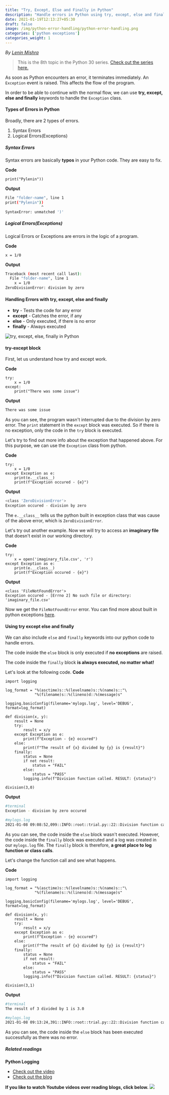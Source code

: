 ```yaml
---
title: "Try, Except, Else and Finally in Python"
description: "Handle errors in Python using try, except, else and finally"
date: 2021-01-19T12:13:27+05:30
draft: false
image: /img/python-error-handling/python-error-handling.png
categories: ['python exceptions']
categories_weight: 1
---
```

<div class="sharethis-inline-follow-buttons"></div>

*By [Lenin Mishra](https://www.pylenin.com/authors/#lenin-mishra)*

> This is the 8th topic in the Python 30 series. [Check out the series here.](https://youtu.be/siXcty5yLf0)

As soon as Python encounters an error, it terminates immediately. An `Exception` event is raised. This affects the flow of the program.

In order to be able to continue with the normal flow, we can use **try, except, else and finally** keywords to handle the `Exception` class.

#### Types of Errors in Python

Broadly, there are 2 types of errors.

1. Syntax Errors
2. Logical Errors(Exceptions)

##### Syntax Errors

Syntax errors are basically **typos** in your Python code. They are easy to fix.

**Code**
```python3
print("Pylenin"))
```

**Output**
```bash
File "folder-name", line 1
print("Pylenin"))
                ^
SyntaxError: unmatched ')'
```

##### Logical Errors(Exceptions)

Logical Errors or Exceptions are errors in the logic of a program.

**Code**

```python3
x = 1/0
```

**Output**

```bash
Traceback (most recent call last):
  File "folder-name", line 1
    x = 1/0
ZeroDivisionError: division by zero
```

#### Handling Errors with try, except, else and finally

* **try** - Tests the code for any error
* **except** - Catches the error, if any
* **else** - Only executed, if there is no error
* **finally** - Always executed

![try, except, else, finally in Python](/img/python-error-handling/try-except-else-finally-python.png)

#### try-except block

First, let us understand how try and except work.

**Code**

```python3
try:
    x = 1/0
except:
    print("There was some issue")
```

**Output**

```bash
There was some issue
```

As you can see, the program wasn't interrupted due to the division by zero error. The `print` statement in the `except` block was executed. So if there is no exception, only the code in the `try` block is executed.

Let's try to find out more info about the exception that happened above. For this purpose, we can use the `Exception` class from python.

**Code**

```python3
try:
    x = 1/0
except Exception as e:
    print(e.__class__)
    print(f"Exception occured - {e}")
```

**Output**

```bash
<class 'ZeroDivisionError'>
Exception occured - division by zero
```

The `e.__class__` tells us the python built in exception class that was cause of the above error, which is `ZeroDivisionError`.

Let's try out another example. Now we will try to access an **imaginary file** that doesn't exist in our working directory.

**Code**

```python3
try:
    x = open('imaginary_file.csv', 'r')
except Exception as e:
    print(e.__class__)
    print(f"Exception occured - {e}")
``` 

**Output**

```python3
<class 'FileNotFoundError'>
Exception occured - [Errno 2] No such file or directory: 'imaginary_file.csv'
```

Now we get the `FileNotFoundError` error. You can find more about built in python exceptions [here](https://docs.python.org/3/library/exceptions.html).

#### Using try except else and finally

We can also include `else` and `finally` keywords into our python code to handle errors.

The code inside the `else` block is only executed if **no exceptions** are raised.

The code inside the `finally` block **is always executed, no matter what!**

Let's look at the following code.
**Code**

```python3
import logging

log_format = "%(asctime)s::%(levelname)s::%(name)s::"\
             "%(filename)s::%(lineno)d::%(message)s"

logging.basicConfig(filename='mylogs.log', level='DEBUG', format=log_format)

def division(x, y):
    result = None
    try:
        result = x/y
    except Exception as e:
        print(f"Exception - {e} occured")
    else:
        print(f"The result of {x} divided by {y} is {result}")
    finally:
        status = None
        if not result:
            status = "FAIL"
        else:
            status = "PASS"
        logging.info(f"Division function called. RESULT: {status}")

division(3,0)
```

**Output**

```bash
#terminal
Exception - division by zero occured

#mylogs.log
2021-01-08 09:08:52,099::INFO::root::trial.py::22::Division function called. RESULT: FAIL
```

As you can see, the code inside the `else` block wasn't executed. However, the code inside the `finally` block was executed and a log was created in our `mylogs.log` file.
The `finally` block is therefore, **a great place to log function or class calls**.

Let's change the function call and see what happens.

**Code**

```python3
import logging

log_format = "%(asctime)s::%(levelname)s::%(name)s::"\
             "%(filename)s::%(lineno)d::%(message)s"

logging.basicConfig(filename='mylogs.log', level='DEBUG', format=log_format)

def division(x, y):
    result = None
    try:
        result = x/y
    except Exception as e:
        print(f"Exception - {e} occured")
    else:
        print(f"The result of {x} divided by {y} is {result}")
    finally:
        status = None
        if not result:
            status = "FAIL"
        else:
            status = "PASS"
        logging.info(f"Division function called. RESULT: {status}")

division(3,1)
```

**Output**

```bash
#terminal
The result of 3 divided by 1 is 3.0

#mylogs.log
2021-01-08 09:13:24,391::INFO::root::trial.py::22::Division function called. RESULT: PASS
```

As you can see, the code inside the `else` block has been executed successfully as there was no error.

##### Related readings

**Python Logging**

* [Check out the video](https://youtu.be/HJIz1PTMmuE)
* [Check out the blog](https://www.pylenin.com/blogs/python-logging-guide/)

**If you like to watch Youtube videos over reading blogs, click below.**
[![](https://img.youtube.com/vi/siXcty5yLf0/0.jpg)](http://www.youtube.com/watch?v=siXcty5yLf0 "Python Error Handling with try, except, else and finally")
